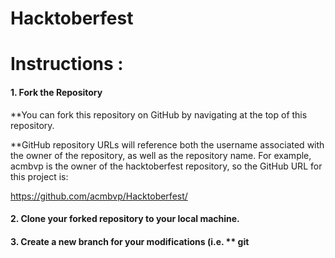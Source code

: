 # Hacktoberfest

# Instructions :

#### 1. Fork the Repository
**You can fork this repository on GitHub by navigating at the top of this repository.

**GitHub repository URLs will reference both the username associated with the owner of the repository, as well as the repository name. For example, acmbvp is the owner of the hacktoberfest repository, so the GitHub URL for this project is: 

https://github.com/acmbvp/Hacktoberfest/

#### 2. Clone your forked repository to your local machine.

#### 3. Create a new branch for your modifications (i.e. ** git 
